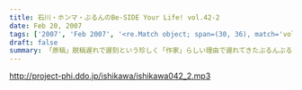 ```yaml
---
title: 石川・ホンマ・ぶるんのBe-SIDE Your Life! vol.42-2
date: Feb 20, 2007
tags: ['2007', 'Feb 2007', '<re.Match object; span=(30, 36), match='vol.42'>']
draft: false
summary: 「原稿」脱稿遅れで遅刻という珍しく「作家」らしい理由で遅れてきたぶるんぶるんセンセー・・・この仕事は「報われない」仕事ではなかったようですが、ため息混じりの哀愁スタジオと化している有楽町の片隅・・・来週も「報われない」のでしょうか・・・ぶるんセンセーへの「報われるメッセージ」はいつでも募集中であります〜〜〜NAMAE
---
```


http://project-phi.ddo.jp/ishikawa/ishikawa042_2.mp3
